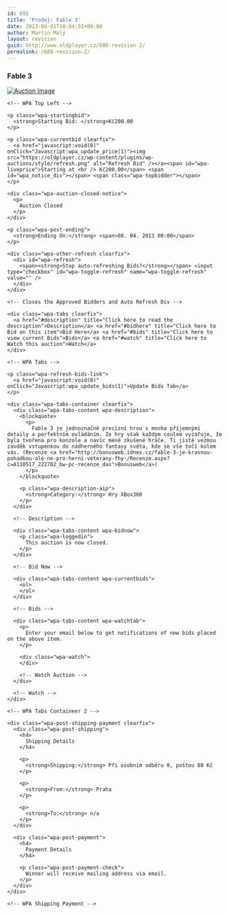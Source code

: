 ```yaml
---
id: 692
title: 'Prodej: Fable 3'
date: 2013-04-01T10:04:51+00:00
author: Martin Malý
layout: revision
guid: http://www.oldplayer.cz/688-revision-2/
permalink: /688-revision-2/
---
```

<div class="wpa-post wpa-auction-sold clearfix">
  <div class="wpa-title clearfix">
    <h3>
      Fable 3
    </h3>
  </div>
  
  <!-- Title -->
  
  <div class="wpa-post-container">
    <div class="wpa-post-images clearfix">
      <a href="http://oldplayer.cz/wp-content/uploads/2013/04/fable3.jpg"  class="thickbox"  title="Fable 3"> <img src="http://oldplayer.cz/wp-content/uploads/2013/04/fable3-150x150.jpg" alt="Auction Image" /></a>
    </div>
    
    <!-- WPA Top Left -->
    
    <p class="wpa-startingbid">
      <strong>Starting Bid: </strong>Kč200.00
    </p>
    
    <p class="wpa-currentbid clearfix">
      <a href="javascript:void(0)" onClick="Javascript:wpa_update_price(1)"><img src="https://oldplayer.cz/wp-content/plugins/wp-auctions/style/refresh.png" alt="Refresh Bid" /></a><span id="wpa-liveprice">Starting at <br /> Kč200.00</span> <span id="wpa_notice_div"></span> <span class="wpa-topbidder"></span>
    </p>
    
    <div class="wpa-auction-closed-notice">
      <p>
        Auction Closed
      </p>
    </div>
    
    <p class="wpa-post-ending">
      <strong>Ending On:</strong> <span>08. 04. 2013 00:00</span>
    </p>
    
    <div class="wpa-other-refresh clearfix">
      <div id="wpa-refresh">
        <span><strong>Stop auto-refreshing Bids?</strong></span> <input type="checkbox" id="wpa-toggle-refresh" name="wpa-toggle-refresh" value="" />
      </div>
    </div>
    
    <!-- Closes the Approved Bidders and Auto Refresh Div -->
    
    <div class="wpa-tabs clearfix">
      <a href="#description" title="Click here to read the description">Description</a> <a href="#bidhere" title="Click here to Bid on this item">Bid Here</a> <a href="#bids" title="Click here to view current Bids">Bids</a> <a href="#watch" title="Click here to Watch this auction">Watch</a>
    </div>
    
    <!-- WPA Tabs -->
    
    <p class="wpa-refresh-bids-link">
      <a href="javascript:void(0)" onClick="Javascript:wpa_update_bids(1)">Update Bids Tab</a>
    </p>
    
    <div class="wpa-tabs-container clearfix">
      <div class="wpa-tabs-content wpa-description">
        <blockquote>
          <p>
            Fable 3 je jednoznačně precizní hrou s mnoha příjemnými detaily a perfektním ovládáním. Ze hry však každým coulem vyzařuje, že byla tvořena pro konzole a navíc méně zkušené hráče. Ti jistě vezmou zavděk vstupenkou do nádherného fantasy světa, kde se vše točí kolem vás. (Recenze <a href="http://bonusweb.idnes.cz/fable-3-je-krasnou-pohadkou-ale-ne-pro-herni-veterany-fhy-/Recenze.aspx?c=A110517_222702_bw-pc-recenze_das">Bonusweb</a>)
          </p>
        </blockquote>
        
        <p class="wpa-description-aip">
          <strong>Category:</strong> Hry XBox360
        </p>
      </div>
      
      <!-- Description -->
      
      <div class="wpa-tabs-content wpa-bidnow">
        <p class="wpa-loggedin">
          This auction is now closed.
        </p>
      </div>
      
      <!-- Bid Now -->
      
      <div class="wpa-tabs-content wpa-currentbids">
        <ol>
        </ol>
      </div>
      
      <!-- Bids -->
      
      <div class="wpa-tabs-content wpa-watchtab">
        <p>
          Enter your email below to get notifications of new bids placed on the above item.
        </p>
        
        <div class="wpa-watch">
        </div>
        
        <!-- Watch Auction -->
      </div>
      
      <!-- Watch -->
    </div>
    
    <!-- WPA Tabs Containeer 2 -->
    
    <div class="wpa-post-shipping-payment clearfix">
      <div class="wpa-post-shipping">
        <h4>
          Shipping Details
        </h4>
        
        <p>
          <strong>Shipping:</strong> Při osobním odběru 0, poštou 80 Kč
        </p>
        
        <p>
          <strong>From:</strong> Praha
        </p>
        
        <p>
          <strong>To:</strong> n/a
        </p>
      </div>
      
      <div class="wpa-post-payment">
        <h4>
          Payment Details
        </h4>
        
        <p class="wpa-post-payment-check">
          Winner will receive mailing address via email.
        </p>
      </div>
    </div>
    
    <!-- WPA Shipping Payment -->
  </div>
  
  <!-- WPA Post Container -->
</div>

<!-- WP Auctions Post -->

<div id="google_plus_one">
  <g:plusone></g:plusone>
</div>

<div id="fb_send_like">
</div>
